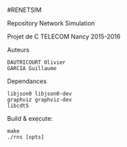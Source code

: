 #RENETSIM

Repository Network Simulation

Projet de C TELECOM Nancy 2015-2016

Auteurs
    
    DAUTRICOURT Olivier
    GARCIA Guillaume

Dependances

    libjson0 libjson0-dev
    graphviz graphviz-dev
    libcdt5


Build & execute:

    make
    ./rns [opts]


